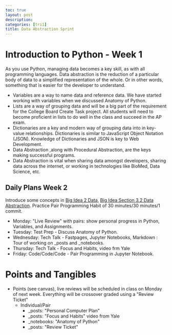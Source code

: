 ```yaml
---
toc: true
layout: post
description: 
categories: [tri1]
title: Data Abstraction Sprint
---
```


# Introduction to Python - Week 1
As you use Python, managing data becomes a key skill, as with all programming languages.  Data abstraction is the reduction of a particular body of data to a simplified representation of the whole. Or in other words, something that is easier for the developer to understand.
- Variables are a way to name data and reference data.  We have started working with variables when we discussed Anatomy of Python.
- Lists are a way of grouping data and will be a big part of the requirement for the College Board Create Task project.  All students will need to become proficient in lists to do well in the class and succeed in the AP exam.
- Dictionaries are a key and modern way of grouping data into in key-value relationships.  Dictionaries is similar to JavaScript Object Notation (JSON).  Knowledge of Dictionaries and JSON is key to Web Development.
- Data Abstraction ,along with Procedural Abstraction, are the keys making successful programs.  
- Data Abstraction is vital when sharing data amongst developers, sharing data across the internet, or working in technologies like BioMed, Data Science, etc.

## Daily Plans Week 2
Introduce some concepts in [Big Idea 2 Data](https://apclassroom.collegeboard.org/103/home?unit=3), [Big Idea Section 3.2 Data Abstraction](https://apclassroom.collegeboard.org/103/home?unit=3).  Practice Pair Programming Habit of 30 minutes/30 minutes/1 commit.
- Monday: "Live Review" with pairs: show personal progress in Python, Variables, and Assignments.
- Tuesday: Test Prep - Discuss Anatomy of Python.  
- Wednesday: Tech Talk - Fastpages, Jupyter Notebooks, Markdown	: Tour of working on _posts and _notebooks.
- Thursday: Tech Talk - Focus and Habits, video frm Yale
- Friday: Code/Code/Code - Pair Programming in Jupyter Notebook.  

# Points and Tangibles
- Points (see canvas), live reviews will be scheduled in class on Monday of next week.  Everything will be crossover graded using a "Review Ticket"
    - Individual/Pair
        - _posts: "Personal Computer Plan"
        - _posts: "Focus and Habits" video from Yale
        - _notebooks: "Anatomy of Python"
        - _posts: "Review Ticket"